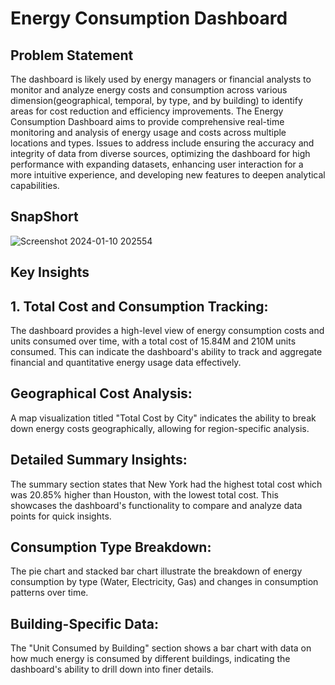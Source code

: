 # Energy Consumption Dashboard
## Problem Statement
 The dashboard is likely used by energy managers or financial analysts to monitor and analyze energy costs and consumption across various dimension(geographical, temporal, by type, and by building) to identify areas for cost reduction and efficiency improvements. The Energy Consumption Dashboard aims to provide comprehensive real-time monitoring and analysis of energy usage and costs across multiple locations and types. Issues to address include ensuring the accuracy and integrity of data from diverse sources, optimizing the dashboard for high performance with expanding datasets, enhancing user interaction for a more intuitive experience, and developing new features to deepen analytical capabilities. 

## SnapShort
![Screenshot 2024-01-10 202554](https://github.com/sakshibadoni21/Energy-Consumption-Dashboard/assets/152711814/a956df26-1334-4b35-ad53-e51dc7862b45)

## Key Insights
## 1.	Total Cost and Consumption Tracking: 
The dashboard provides a high-level view of energy consumption costs and units consumed over time, with a total cost of 15.84M and 210M units consumed. This can indicate the dashboard's ability to track and aggregate financial and quantitative energy usage data effectively.

## Geographical Cost Analysis:
A map visualization titled "Total Cost by City" indicates the ability to break down energy costs geographically, allowing for region-specific analysis.

## Detailed Summary Insights: 
The summary section states that New York had the highest total cost which was 20.85% higher than Houston, with the lowest total cost. This showcases the dashboard's functionality to compare and analyze data points for quick insights.

## Consumption Type Breakdown:
The pie chart and stacked bar chart illustrate the breakdown of energy consumption by type (Water, Electricity, Gas) and changes in consumption patterns over time.

## Building-Specific Data:
The "Unit Consumed by Building" section shows a bar chart with data on how much energy is consumed by different buildings, indicating the dashboard's ability to drill down into finer details.
